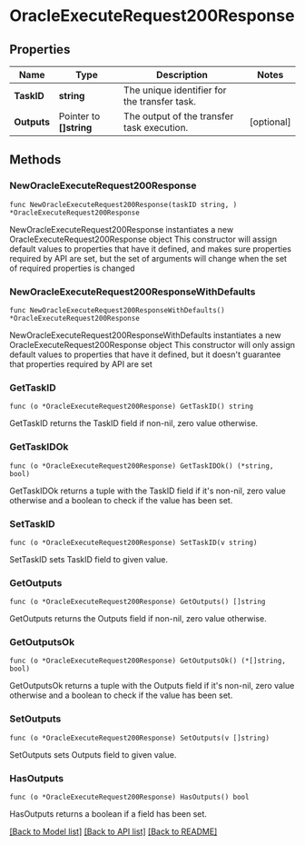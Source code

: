 # OracleExecuteRequest200Response

## Properties

Name | Type | Description | Notes
------------ | ------------- | ------------- | -------------
**TaskID** | **string** | The unique identifier for the transfer task. | 
**Outputs** | Pointer to **[]string** | The output of the transfer task execution. | [optional] 

## Methods

### NewOracleExecuteRequest200Response

`func NewOracleExecuteRequest200Response(taskID string, ) *OracleExecuteRequest200Response`

NewOracleExecuteRequest200Response instantiates a new OracleExecuteRequest200Response object
This constructor will assign default values to properties that have it defined,
and makes sure properties required by API are set, but the set of arguments
will change when the set of required properties is changed

### NewOracleExecuteRequest200ResponseWithDefaults

`func NewOracleExecuteRequest200ResponseWithDefaults() *OracleExecuteRequest200Response`

NewOracleExecuteRequest200ResponseWithDefaults instantiates a new OracleExecuteRequest200Response object
This constructor will only assign default values to properties that have it defined,
but it doesn't guarantee that properties required by API are set

### GetTaskID

`func (o *OracleExecuteRequest200Response) GetTaskID() string`

GetTaskID returns the TaskID field if non-nil, zero value otherwise.

### GetTaskIDOk

`func (o *OracleExecuteRequest200Response) GetTaskIDOk() (*string, bool)`

GetTaskIDOk returns a tuple with the TaskID field if it's non-nil, zero value otherwise
and a boolean to check if the value has been set.

### SetTaskID

`func (o *OracleExecuteRequest200Response) SetTaskID(v string)`

SetTaskID sets TaskID field to given value.


### GetOutputs

`func (o *OracleExecuteRequest200Response) GetOutputs() []string`

GetOutputs returns the Outputs field if non-nil, zero value otherwise.

### GetOutputsOk

`func (o *OracleExecuteRequest200Response) GetOutputsOk() (*[]string, bool)`

GetOutputsOk returns a tuple with the Outputs field if it's non-nil, zero value otherwise
and a boolean to check if the value has been set.

### SetOutputs

`func (o *OracleExecuteRequest200Response) SetOutputs(v []string)`

SetOutputs sets Outputs field to given value.

### HasOutputs

`func (o *OracleExecuteRequest200Response) HasOutputs() bool`

HasOutputs returns a boolean if a field has been set.


[[Back to Model list]](../README.md#documentation-for-models) [[Back to API list]](../README.md#documentation-for-api-endpoints) [[Back to README]](../README.md)


